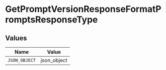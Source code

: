 # GetPromptVersionResponseFormatPromptsResponseType


## Values

| Name          | Value         |
| ------------- | ------------- |
| `JSON_OBJECT` | json_object   |